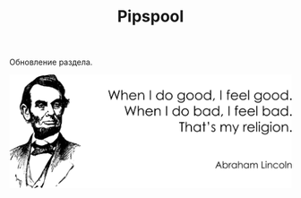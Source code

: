 ﻿---
layout: post-ea

title: Pipspool
meta: Pipspool.
logo: pipspool.png
order: 2

category: comics

lang: ru
ref: pipspool
---

Обновление раздела.

<a data-fancybox="gallery" href="/img/programming/Lincoln.png"><img src="/img/programming/Lincoln.png" alt=""></a>
